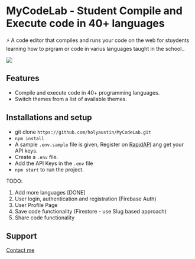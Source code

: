 # MyCodeLab - Student Compile and Execute code in 40+ languages

⚡️ A code editor that compiles and runs your code on the web for stuydents learning how to prgram or code in varius languages taught in the school..

<img src="https://github.com/manuarora700/react-code-editor/blob/main/demo.png" />

## Features

- Compile and execute code in 40+ programming languages.
- Switch themes from a list of available themes.

## Installations and setup

- git clone `https://github.com/holyaustin/MyCodeLab.git`
- `npm install`
- A sample `.env.sample` file is given, Register on <a href="https://rapidapi.com/judge0-official/api/judge0-ce/pricing" target="__blank">RapidAPI</a> ang get your API keys.
- Create a `.env` file.
- Add the API Keys in the `.env` file
- `npm start` to run the project.

TODO:

1. Add more languages [DONE]
2. User login, authentication and registration (Firebase Auth)
3. User Profile Page
4. Save code functionality (Firestore - use Slug based approach)
5. Share code functionality

## Support

<a href="https://www.linkedin.com/in/holyaustin/" target="_blank">Contact me</a>
